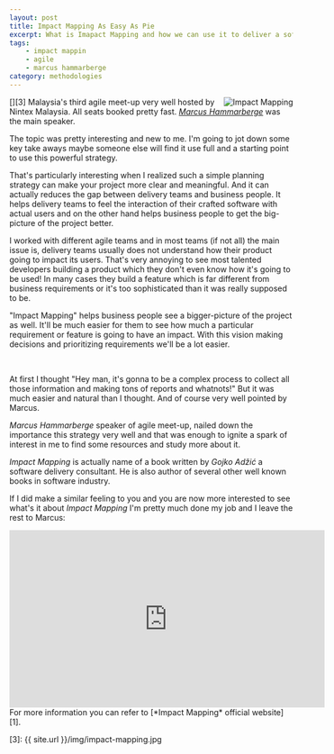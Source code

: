 ```yaml
---
layout: post
title: Impact Mapping As Easy As Pie
excerpt: What is Imapact Mapping and how we can use it to deliver a software which impacts rather than just ship it.
tags:
    - impact mappin
    - agile
    - marcus hammarberge
category: methodologies
---
```


[<img src="{{ site.url }}/img/impact-mapping-small.jpg" alt="Impact Mapping" align="right" />][3]
Malaysia's third agile meet-up very well hosted by Nintex Malaysia. All seats booked pretty fast. [*Marcus Hammarberge*][1] was the main speaker.

The topic was pretty interesting and new to me. I'm going to jot down some key take aways maybe someone else will find it use full and a starting point to use this powerful strategy.

That's particularly interesting when I realized such a simple planning strategy can make your project more clear and meaningful. And it can actually reduces the gap between delivery teams and business people. It helps delivery teams to feel the interaction of their crafted software with actual users and on the other hand helps business people to get the big-picture of the project better.

I worked with different agile teams and in most teams (if not all) the main issue is, delivery teams usually does not understand  how their product going to impact its users. That's very annoying to see most talented developers building a product which they don't even know how it's going to be used! In many cases they build a feature which is far different from business requirements or it's too sophisticated than it was really supposed to be.

"Impact Mapping" helps business people see a bigger-picture of the project as well. It'll be much easier for them to see how much a particular requirement or feature is going to have an impact. With this vision making decisions and prioritizing requirements we'll be a lot easier.

<div class="ads"> <ins class="adsbygoogle" style="display:block" data-ad-client="ca-pub-5768423765640512" data-ad-slot="4587256441" data-ad-format="horizontal"></ins> </div> <script> (adsbygoogle = window.adsbygoogle || []).push({}); </script>
<br />

At first I thought "Hey man, it's gonna to be a complex process to collect all those information and making tons of reports and whatnots!" But it was much easier and natural than I thought. And of course very well pointed by Marcus.

*Marcus Hammarberge* speaker of agile meet-up, nailed down the importance this strategy very well and that was enough to ignite a spark of interest in me to find some resources and study more about it.

*Impact Mapping* is actually name of a book written by *Gojko Adžić* a software delivery consultant. He is also author of several other well known books in software industry.

If I did make a similar feeling to you and you are now more interested to see what's it about *Impact Mapping* I'm pretty much done my job and I leave the rest to Marcus:

<iframe width="560" height="315" src="https://www.youtube.com/embed/_rjB5X3XY4E" frameborder="0" allowfullscreen></iframe>
<br />
For more information you can refer to [*Impact Mapping* official website][1].


[1]: http://www.marcusoft.net
[2]: http://www.impactmapping.org/
[3]: {{ site.url }}/img/impact-mapping.jpg
